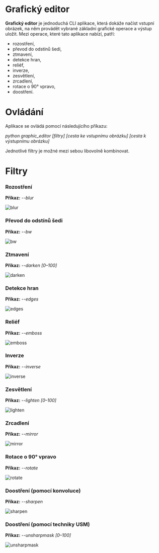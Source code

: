 # Grafický editor

**Grafický editor** je jednoduchá CLI aplikace, která dokáže načíst vstupní obrázek, na něm provádět vybrané základní grafické operace a výstup uložit. Mezi operace, které tato aplikace nabízí, patří:

* rozostření,
* převod do odstínů šedi,
* ztmavení,
* detekce hran,
* reliéf,
* inverze,
* zesvětlení,
* zrcadlení,
* rotace o 90° vpravo,
* doostření.

# Ovládání

Aplikace se ovládá pomocí následujícího příkazu:

_python graphic_editor [filtry] [cesta ke vstupnímu obrázku] [cesta k výstupnímu obrázku]_

Jednotlivé filtry je možné mezi sebou libovolně kombinovat.

# Filtry

### Rozostření

**Příkaz:** _--blur_

![blur](/graphic_editor/tests/blur.png)

### Převod do odstínů šedi

**Příkaz:** _--bw_

![bw](/graphic_editor/tests/bw.png)

### Ztmavení

**Příkaz:** _--darken [0–100]_

![darken](/graphic_editor/tests/darken.png)

### Detekce hran

**Příkaz:** _--edges_

![edges](/graphic_editor/tests/edges.png)

### Reliéf

**Příkaz:** _--emboss_

![emboss](/graphic_editor/tests/emboss.png)

### Inverze

**Příkaz:** _--inverse_

![inverse](/graphic_editor/tests/inverse.png)

### Zesvětlení

**Příkaz:** _--lighten [0–100]_

![lighten](/graphic_editor/tests/lighten.png)

### Zrcadlení

**Příkaz:** _--mirror_

![mirror](/graphic_editor/tests/mirror.png)

### Rotace o 90° vpravo

**Příkaz:** _--rotate_

![rotate](/graphic_editor/tests/rotate.png)

### Doostření (pomocí konvoluce)

**Příkaz:** _--sharpen_

![sharpen](/graphic_editor/tests/sharpen.png)

### Doostření (pomocí techniky USM)

**Příkaz:** _--unsharpmask [0–100]_

![unsharpmask](/graphic_editor/tests/unsharpmask.png)